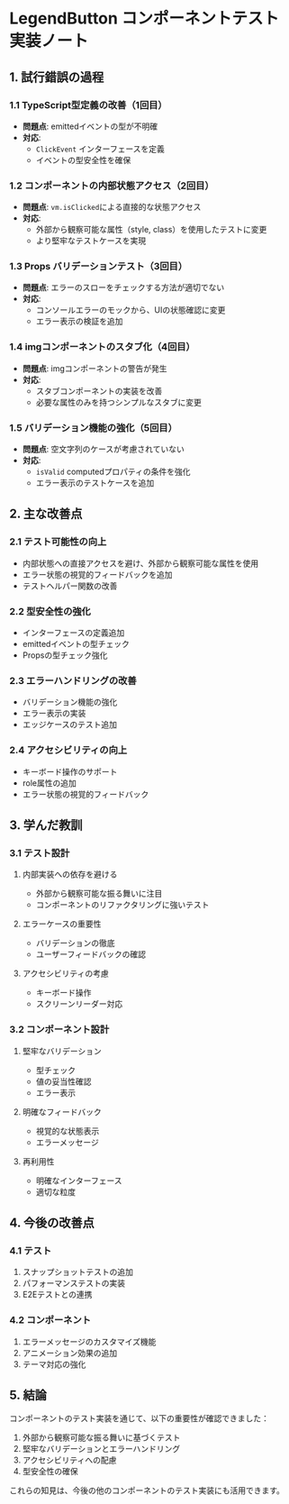# LegendButton コンポーネントテスト実装ノート

## 1. 試行錯誤の過程

### 1.1 TypeScript型定義の改善（1回目）
- **問題点**: emittedイベントの型が不明確
- **対応**: 
  - `ClickEvent` インターフェースを定義
  - イベントの型安全性を確保

### 1.2 コンポーネントの内部状態アクセス（2回目）
- **問題点**: `vm.isClicked`による直接的な状態アクセス
- **対応**:
  - 外部から観察可能な属性（style, class）を使用したテストに変更
  - より堅牢なテストケースを実現

### 1.3 Props バリデーションテスト（3回目）
- **問題点**: エラーのスローをチェックする方法が適切でない
- **対応**:
  - コンソールエラーのモックから、UIの状態確認に変更
  - エラー表示の検証を追加

### 1.4 imgコンポーネントのスタブ化（4回目）
- **問題点**: imgコンポーネントの警告が発生
- **対応**:
  - スタブコンポーネントの実装を改善
  - 必要な属性のみを持つシンプルなスタブに変更

### 1.5 バリデーション機能の強化（5回目）
- **問題点**: 空文字列のケースが考慮されていない
- **対応**:
  - `isValid` computedプロパティの条件を強化
  - エラー表示のテストケースを追加

## 2. 主な改善点

### 2.1 テスト可能性の向上
- 内部状態への直接アクセスを避け、外部から観察可能な属性を使用
- エラー状態の視覚的フィードバックを追加
- テストヘルパー関数の改善

### 2.2 型安全性の強化
- インターフェースの定義追加
- emittedイベントの型チェック
- Propsの型チェック強化

### 2.3 エラーハンドリングの改善
- バリデーション機能の強化
- エラー表示の実装
- エッジケースのテスト追加

### 2.4 アクセシビリティの向上
- キーボード操作のサポート
- role属性の追加
- エラー状態の視覚的フィードバック

## 3. 学んだ教訓

### 3.1 テスト設計
1. 内部実装への依存を避ける
   - 外部から観察可能な振る舞いに注目
   - コンポーネントのリファクタリングに強いテスト

2. エラーケースの重要性
   - バリデーションの徹底
   - ユーザーフィードバックの確認

3. アクセシビリティの考慮
   - キーボード操作
   - スクリーンリーダー対応

### 3.2 コンポーネント設計
1. 堅牢なバリデーション
   - 型チェック
   - 値の妥当性確認
   - エラー表示

2. 明確なフィードバック
   - 視覚的な状態表示
   - エラーメッセージ

3. 再利用性
   - 明確なインターフェース
   - 適切な粒度

## 4. 今後の改善点

### 4.1 テスト
1. スナップショットテストの追加
2. パフォーマンステストの実装
3. E2Eテストとの連携

### 4.2 コンポーネント
1. エラーメッセージのカスタマイズ機能
2. アニメーション効果の追加
3. テーマ対応の強化

## 5. 結論

コンポーネントのテスト実装を通じて、以下の重要性が確認できました：

1. 外部から観察可能な振る舞いに基づくテスト
2. 堅牢なバリデーションとエラーハンドリング
3. アクセシビリティへの配慮
4. 型安全性の確保

これらの知見は、今後の他のコンポーネントのテスト実装にも活用できます。